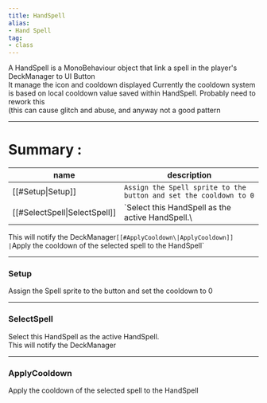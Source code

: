 ```yaml
---
title: HandSpell
alias: 
- Hand Spell
tag: 
- class
---
```

A HandSpell is a MonoBehaviour object that link a spell in the player's DeckManager to UI Button\
It manage the icon and cooldown displayed
Currently the cooldown system is based on local cooldown value saved within HandSpell. Probably need to rework this\
(this can cause glitch and abuse, and anyway not a good pattern

---
# Summary :
name|description
----|----
[[#Setup\|Setup]] | `Assign the Spell sprite to the button and set the cooldown to 0`
[[#SelectSpell\|SelectSpell]] | `Select this HandSpell as the active HandSpell.\
This will notify the DeckManager`
[[#ApplyCooldown\|ApplyCooldown]] | `Apply the cooldown of the selected spell to the HandSpell`

---
### Setup
Assign the Spell sprite to the button and set the cooldown to 0

---
### SelectSpell
Select this HandSpell as the active HandSpell.\
This will notify the DeckManager

---
### ApplyCooldown
Apply the cooldown of the selected spell to the HandSpell
